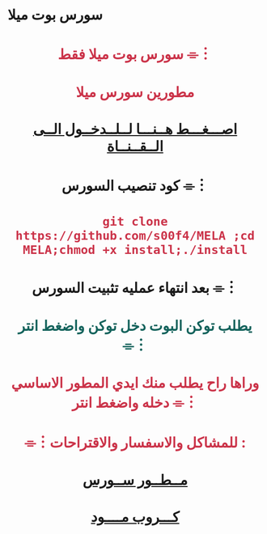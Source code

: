 
# سورس بوت ميلا

# <p align="center" style="color:#cb3349" >سورس بوت ميلا فقط ⌯︙

# <p align="center" style="color:#cb3349" > مطورين سورس ميلا

# <p align="center" style="color:#cb3349" > [اصـــغـــط هــنـــا لــلــدخــول الــى الــقــنــاة](https://telegram.me/byroo9) <br>

# <p align="center"> كود تنصيب السورس ⌯︙

 # <p align="center" style="color:#cb3349" > ``git clone https://github.com/s00f4/MELA ;cd MELA;chmod +x install;./install``

# <p align="center"> بعد انتهاء عمليه تثبيت السورس ⌯︙

# <p align="center" style="color: #14635c;" >يطلب توكن البوت دخل توكن واضغط انتر ⌯︙

 

# <p align="center" style="color:#cb3349" > وراها راح يطلب منك ايدي المطور الاساسي دخله واضغط انتر ⌯︙

# <p align="center" style="color:#cb3349" > ⌯︙للمشاكل والاسفسار والاقتراحات :

  

# <p align="center" style="color:#cb3349" > [مــطــور ســورس](https://telegram.me/s00f4) <br>

  

  

# <p align="center" style="color:#cb3349" > [كـــروب مــــود](https://telegram.me/joinchat/APVPGU43ZnxKwJGnuBKDww) <br>

